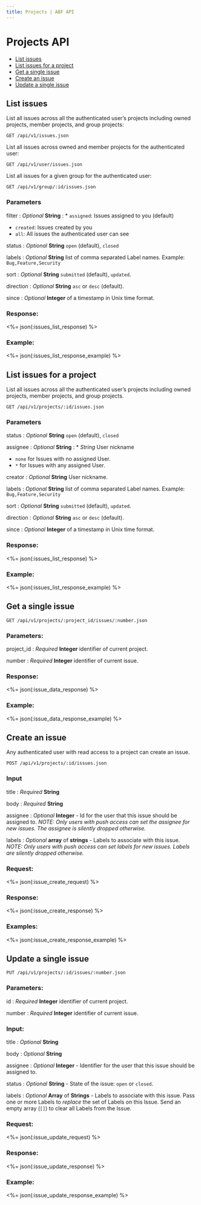 ```yaml
---
title: Projects | ABF API
---
```


# Projects API

* <a href="#list-issues">List issues</a>
* <a href="#list-issues-for-a-project">List issues for a project</a>
* <a href="#get-a-single-issue">Get a single issue</a>
* <a href="#create-an-issue">Create an issue</a>
* <a href="#update-a-single-issue">Update a single issue</a>

## List issues

List all issues across all the authenticated user’s projects including owned projects, member projects, and group projects:

    GET /api/v1/issues.json

List all issues across owned and member projects for the authenticated user:

    GET /api/v1/user/issues.json

List all issues for a given group for the authenticated user:

    GET /api/v1/group/:id/issues.json

### Parameters

filter
: _Optional_ **String**
: * `assigned`: Issues assigned to you (default)
  * `created`: Issues created by you
  * `all`: All issues the authenticated user can see

status
: _Optional_ **String** `open` (default), `closed`

labels
: _Optional_ **String** list of comma separated Label names.
Example: `Bug,Feature,Security`

sort
: _Optional_ **String** `submitted` (default), `updated`.

direction
: _Optional_ **String** `asc` or `desc` (default).

since
: _Optional_ **Integer** of a timestamp in Unix time format.

### Response:

<%= json(:issues_list_response) %>

### Example:

<%= json(:issues_list_response_example) %>

## List issues for a project

List all issues across all the authenticated user’s projects including owned projects, member projects, and group projects.

    GET /api/v1/projects/:id/issues.json

### Parameters

status
: _Optional_ **String** `open` (default), `closed`

assignee
: _Optional_ **String**
: * _String_ User nickname
  * `none` for Issues with no assigned User.
  * `*` for Issues with any assigned User.

creator
: _Optional_ **String** User nickname.

labels
: _Optional_ **String** list of comma separated Label names.
Example: `Bug,Feature,Security`

sort
: _Optional_ **String** `submitted` (default), `updated`.

direction
: _Optional_ **String** `asc` or `desc` (default).

since
: _Optional_ **Integer** of a timestamp in Unix time format.

### Response:

<%= json(:issues_list_response) %>

### Example:

<%= json(:issues_list_response_example) %>

## Get a single issue

    GET /api/v1/projects/:project_id/issues/:number.json

### Parameters:

project_id
: _Required_ **Integer** identifier of current project.

number
: _Required_ **Integer** identifier of current issue.

### Response:

<%= json(:issue_data_response) %>

### Example:

<%= json(:issue_data_response_example) %>

## Create an issue

Any authenticated user with read access to a project can create an issue.

    POST /api/v1/projects/:id/issues.json

### Input

title
: _Required_ **String**

body
: _Required_ **String**

assignee
: _Optional_ **Integer** - Id for the user that this issue should be
assigned to. _NOTE: Only users with push access can set the assignee for new
issues. The assignee is silently dropped otherwise._

labels
: _Optional_ **array** of **strings** - Labels to associate with this
issue. _NOTE: Only users with push access can set labels for new issues. Labels are
silently dropped otherwise._

### Request:

<%= json(:issue_create_request) %>

### Response:

<%= json(:issue_create_response) %>

### Examples:

<%= json(:issue_create_response_example) %>

## Update a single issue

    PUT /api/v1/projects/:id/issues/:number.json

### Parameters:

id
: _Required_ **Integer** identifier of current project.

number
: _Required_ **Integer** identifier of current issue.

### Input:

title
: _Optional_ **String**

body
: _Optional_ **String**

assignee
: _Optional_ **Integer** - Identifier for the user that this issue should be
assigned to.

status
: _Optional_ **String** - State of the issue: `open` or `closed`.

labels
: _Optional_ **Array** of **Strings** - Labels to associate with this
issue. Pass one or more Labels to _replace_ the set of Labels on this
Issue. Send an empty array (`[]`) to clear all Labels from the Issue.

### Request:

<%= json(:issue_update_request) %>

### Response:

<%= json(:issue_update_response) %>

### Example:

<%= json(:issue_update_response_example) %>

